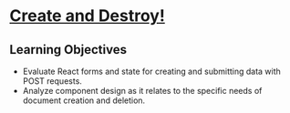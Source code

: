 # [Create and Destroy!](https://login.codingdojo.com/m/754/16742/124765)

## Learning Objectives

- Evaluate React forms and state for creating and submitting data with POST requests.
- Analyze component design as it relates to the specific needs of document creation and deletion.